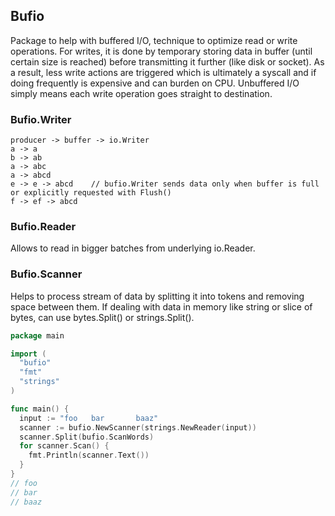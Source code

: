 ## Bufio
Package to help with buffered I/O, technique to optimize read or write operations. For writes, it is done by temporary storing data in buffer (until certain size is reached) before transmitting it further (like disk or socket). As a result, less write actions are triggered which is ultimately a syscall and if doing frequently is expensive and can burden on CPU. Unbuffered I/O simply means each write operation goes straight to destination.

### Bufio.Writer
```
producer -> buffer -> io.Writer
a -> a
b -> ab
a -> abc 
a -> abcd
e -> e -> abcd    // bufio.Writer sends data only when buffer is full or explicitly requested with Flush()
f -> ef -> abcd
```

### Bufio.Reader
Allows to read in bigger batches from underlying io.Reader. 

### Bufio.Scanner
Helps to process stream of data by splitting it into tokens and removing space between them. If dealing with data in memory like string or slice of bytes, can use bytes.Split() or strings.Split().

```go
package main

import (
  "bufio"
  "fmt"
  "strings"
)

func main() {
  input := "foo   bar       baaz"
  scanner := bufio.NewScanner(strings.NewReader(input))
  scanner.Split(bufio.ScanWords)
  for scanner.Scan() {
    fmt.Println(scanner.Text())
  }
} 
// foo
// bar
// baaz
```
